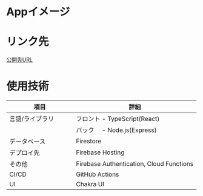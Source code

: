 # Appイメージ


# リンク先
[公開先URL](https://photo-english.web.app)

# 使用技術

項目|詳細
-|-
言語/ライブラリ|フロント  - TypeScript(React)
　　　　　　　　　　   |バック　 -  Node.js(Express)
データベース|Firestore
デプロイ先|Firebase Hosting
その他|Firebase Authentication, Cloud Functions
CI/CD|GitHub Actions
UI|Chakra UI
